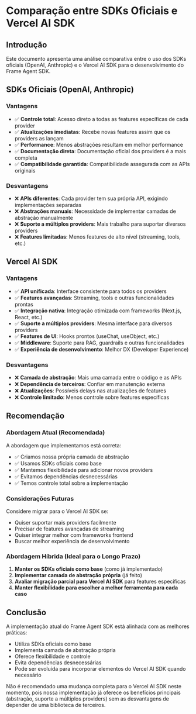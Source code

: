 # Comparação entre SDKs Oficiais e Vercel AI SDK

## Introdução

Este documento apresenta uma análise comparativa entre o uso dos SDKs oficiais (OpenAI, Anthropic) e o Vercel AI SDK para o desenvolvimento do Frame Agent SDK.

## SDKs Oficiais (OpenAI, Anthropic)

### Vantagens

- ✅ **Controle total**: Acesso direto a todas as features específicas de cada provider
- ✅ **Atualizações imediatas**: Recebe novas features assim que os providers as lançam
- ✅ **Performance**: Menos abstrações resultam em melhor performance
- ✅ **Documentação direta**: Documentação oficial dos providers é a mais completa
- ✅ **Compatibilidade garantida**: Compatibilidade assegurada com as APIs originais

### Desvantagens

- ❌ **APIs diferentes**: Cada provider tem sua própria API, exigindo implementações separadas
- ❌ **Abstrações manuais**: Necessidade de implementar camadas de abstração manualmente
- ❌ **Suporte a múltiplos providers**: Mais trabalho para suportar diversos providers
- ❌ **Features limitadas**: Menos features de alto nível (streaming, tools, etc.)

## Vercel AI SDK

### Vantagens

- ✅ **API unificada**: Interface consistente para todos os providers
- ✅ **Features avançadas**: Streaming, tools e outras funcionalidades prontas
- ✅ **Integração nativa**: Integração otimizada com frameworks (Next.js, React, etc.)
- ✅ **Suporte a múltiplos providers**: Mesma interface para diversos providers
- ✅ **Features de UI**: Hooks prontos (useChat, useObject, etc.)
- ✅ **Middleware**: Suporte para RAG, guardrails e outras funcionalidades
- ✅ **Experiência de desenvolvimento**: Melhor DX (Developer Experience)

### Desvantagens

- ❌ **Camada de abstração**: Mais uma camada entre o código e as APIs
- ❌ **Dependência de terceiros**: Confiar em manutenção externa
- ❌ **Atualizações**: Possíveis delays nas atualizações de features
- ❌ **Controle limitado**: Menos controle sobre features específicas

## Recomendação

### Abordagem Atual (Recomendada)

A abordagem que implementamos está correta:

- ✅ Criamos nossa própria camada de abstração
- ✅ Usamos SDKs oficiais como base
- ✅ Mantemos flexibilidade para adicionar novos providers
- ✅ Evitamos dependências desnecessárias
- ✅ Temos controle total sobre a implementação

### Considerações Futuras

Considere migrar para o Vercel AI SDK se:

- Quiser suportar mais providers facilmente
- Precisar de features avançadas de streaming
- Quiser integrar melhor com frameworks frontend
- Buscar melhor experiência de desenvolvimento

### Abordagem Híbrida (Ideal para o Longo Prazo)

1. **Manter os SDKs oficiais como base** (como já implementado)
2. **Implementar camada de abstração própria** (já feito)
3. **Avaliar migração parcial para Vercel AI SDK** para features específicas
4. **Manter flexibilidade para escolher a melhor ferramenta para cada caso**

## Conclusão

A implementação atual do Frame Agent SDK está alinhada com as melhores práticas:

- Utiliza SDKs oficiais como base
- Implementa camada de abstração própria
- Oferece flexibilidade e controle
- Evita dependências desnecessárias
- Pode ser evoluída para incorporar elementos do Vercel AI SDK quando necessário

Não é recomendado uma mudança completa para o Vercel AI SDK neste momento, pois nossa implementação já oferece os benefícios principais (abstração, suporte a múltiplos providers) sem as desvantagens de depender de uma biblioteca de terceiros.